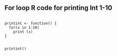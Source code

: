## For loop R code for printing Int 1-10

```{r}

printint <- function() { 
  for(x in 1:10)
    print (x)
}


printint()

```
